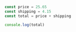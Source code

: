 ```js showLineNumbers
const price = 25.65
const shipping = 4.15
const total = price + shipping

console.log(total)
```